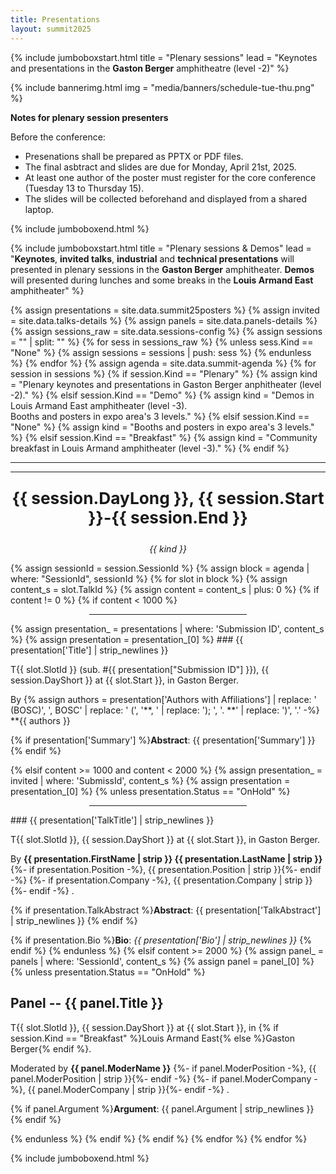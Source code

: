 ```yaml
---
title: Presentations
layout: summit2025
---
```


{% include jumboboxstart.html 
    title = "Plenary sessions"
    lead = "Keynotes and presentations in the <b>Gaston Berger</b> amphitheatre (level -2)"
%}

{% include bannerimg.html
    img = "media/banners/schedule-tue-thu.png"
%}


**Notes for plenary session presenters**

Before the conference:
 - Presenations shall be prepared as PPTX or PDF files.
 - The final asbtract and slides are due for Monday, April 21st, 2025.
 - At least one author of the poster must register for the core
   conference (Tuesday 13 to Thursday 15).
 - The slides will be collected beforehand and displayed from a shared
   laptop.

{% include jumboboxend.html %}

{% include jumboboxstart.html 
    title = "Plenary sessions & Demos"
    lead =  "**Keynotes**, **invited talks**, **industrial** and **technical presentations** will presented in plenary sessions in the **Gaston Berger** amphitheater. **Demos** will presented during lunches and some breaks in the **Louis Armand East** amphitheater"
%}

{% assign presentations = site.data.summit25posters %}
{% assign invited = site.data.talks-details %}
{% assign panels  = site.data.panels-details %}
{% assign sessions_raw = site.data.sessions-config %}
{% assign sessions = "" | split: "" %}
{% for sess in sessions_raw %}
    {% unless sess.Kind == "None" %}
        {% assign sessions = sessions | push: sess %}
    {% endunless %}
{% endfor %}
{% assign agenda  = site.data.summit-agenda %}
{% for session in sessions %}
{% if session.Kind == "Plenary" %}
	{% assign kind = "Plenary keynotes and presentations in Gaston Berger anphitheater (level -2)." %}
{% elsif session.Kind == "Demo" %}
	{% assign kind = "Demos in Louis Armand East amphitheater (level -3).<br/>Booths and posters in expo area's 3 levels." %}
{% elsif session.Kind == "None" %}
	{% assign kind = "Booths and posters in expo area's 3 levels." %}
{% elsif session.Kind == "Breakfast" %}
	{% assign kind = "Community breakfast in Louis Armand amphitheater (level -3)." %}
{% endif %}
<hr>
<hr>
<p align="center" style="font-weight: bold; font-size: 1.875em">{{ session.DayLong }},  {{ session.Start }}-{{ session.End }}</p>
<p align="center" style="font-style: italic">{{ kind }}</p>
{% assign sessionId = session.SessionId %}
{% assign block = agenda | where: "SessionId", sessionId %}
{% for slot in block %}
{% assign content_s = slot.TalkId %}
{% assign content   = content_s | plus: 0 %}
{% if content != 0 %}
{% if content < 1000 %}
<hr style="width:50%;;margin-left:25%">
{% assign presentation_ = presentations | where: 'Submission ID', content_s %}
{% assign presentation  = presentation_[0] %}
### {{ presentation['Title'] | strip_newlines }}

T{{ slot.SlotId }} (sub. \#{{ presentation["Submission ID"] }}), {{ session.DayShort  }} at {{ slot.Start }}, in Gaston Berger.

By {% assign authors = presentation['Authors with Affiliations'] | replace: ' (BOSC)', ', BOSC' | replace: ' (', '**, ' | replace: '); ', '. **' | replace: ')', '.' -%}
**{{ authors }}

{% if presentation['Summary'] %}**Abstract**: {{ presentation['Summary'] }} {% endif %}

{% elsif content >= 1000 and content < 2000 %}
{% assign presentation_ = invited | where: 'SubmissId', content_s %}
{% assign presentation  = presentation_[0] %}
{% unless presentation.Status == "OnHold" %}
<hr style="width:50%;;margin-left:25%">
### {{ presentation['TalkTitle'] | strip_newlines }}

T{{ slot.SlotId }}, {{ session.DayShort  }} at {{ slot.Start }}, in Gaston Berger.

By **{{ presentation.FirstName | strip }} {{ presentation.LastName | strip }}**
{%- if presentation.Position -%}, {{ presentation.Position | strip }}{%- endif -%}
{%- if presentation.Company  -%}, {{ presentation.Company  | strip }}{%- endif -%}
.

{% if presentation.TalkAbstract %}**Abstract**: {{ presentation['TalkAbstract'] | strip_newlines }} {% endif %}

{% if presentation.Bio          %}**Bio**:     *{{ presentation['Bio'] | strip_newlines }}* {% endif %}
{% endunless %}
{% elsif content >= 2000 %}
{% assign panel_ = panels | where: 'SessionId', content_s %}
{% assign panel  = panel_[0] %}
{% unless presentation.Status == "OnHold" %}

## Panel -- {{ panel.Title }}

T{{ slot.SlotId }}, {{ session.DayShort  }} at {{ slot.Start }}, in
{% if session.Kind == "Breakfast" %}Louis Armand East{% else %}Gaston Berger{% endif %}.

Moderated by **{{ panel.ModerName }}**
{%- if panel.ModerPosition -%}, {{ panel.ModerPosition | strip }}{%- endif -%}
{%- if panel.ModerCompany  -%}, {{ panel.ModerCompany  | strip }}{%- endif -%}
.

{% if panel.Argument %}**Argument**: {{ panel.Argument | strip_newlines }} {% endif %}

{% endunless %}
{% endif %}
{% endif %}
{% endfor %}
{% endfor %}

{% include jumboboxend.html %}
